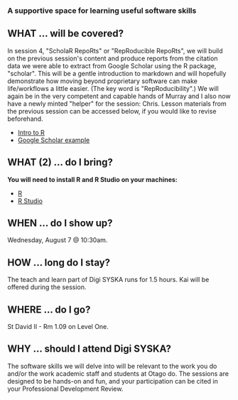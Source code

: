 ### A supportive space for learning useful software skills

## WHAT ... will be covered?
In session 4, "ScholaR RepoRts" or "RepRoducible RepoRts", we will build on the previous session's content and produce reports from the citation data we were able to extract from Google Scholar using the R package, "scholar". This will be a gentle introduction to markdown and will hopefully demonstrate how moving beyond proprietary software can make life/workflows a little easier. (The key word is "RepRoducibility".) We will again be in the very competent and capable hands of Murray and I also now have a newly minted "helper" for the session: Chris. 
Lesson materials from the previous session can be accessed below, if you would like to revise beforehand.
* [Intro to R](intro_to_r.html)
* [Google Scholar example](google_scholar_example.html)

## WHAT (2) ... do I bring?
**You will need to install R and R Studio on your machines:** 
* [R](https://cran.r-project.org/)
* [R Studio](https://www.rstudio.com/products/rstudio/download/)

## WHEN ... do I show up?
Wednesday, August 7 @ 10:30am. 

## HOW ... long do I stay?
The teach and learn part of Digi SYSKA runs for 1.5 hours. Kai will be offered during the session.

## WHERE ... do I go?
St David II - Rm 1.09 on Level One.

## WHY ... should I attend Digi SYSKA?
The software skills we will delve into will be relevant to the work you do and/or the work academic staff and students at Otago do. The sessions are designed to be hands-on and fun, and your participation can be cited in your Professional Development Review. 

